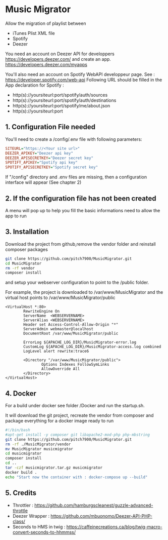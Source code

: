 # Music Migrator
Allow the migration of playlist between 
- iTunes Plist XML file
- Spotify
- Deezer

You need an account on Deezer API for developpers https://developers.deezer.com/ and create an app. https://developers.deezer.com/myapps

You'll also need an account on Spotify WebAPI developpeur page. See : https://developer.spotify.com/web-api
Following URL should be filled in the App declaration for Spotify :
 - http(s)://yoursiteurl:port/spotify/auth/sources
 - http(s)://yoursiteurl:port/spotify/auth/destinations
 - http(s)://yoursiteurl:port/spotify/me/about.json
 - http(s)://yoursiteurl:port
## 1. Configuration File needed
You'll need to create a /config/.env file with following parameters:
```ini
SITEURL="https://<Your site url>"
DEEZER_APIKEY="Deezer api key"
DEEZER_APISECRETKEY="Deezer secret key"
SPOTIFY_APIKEY="Spotify api key"
SPOTIFY_APISECRETKEY="Spotify secret key"
```
If "/config" directory and .env files are missing, then a configuration interface will appear (See chapter 2)

## 2. If the configuration file has not been created
A menu will pop up to help you fill the basic informations need to allow the app to run

## 3. Installation
Download the project from github,remove the vendor folder and reinstall composer packages 
```bash
git clone https://github.com/pitch7900/MusicMigrator.git
cd MusicMigrator
rm -rf vendor
composer install
```
and setup your webserver configuration to point to the /public folder.

For example, the project is downloaded to /var/www/MusicMigrator and the virtual host points to /var/www/MusicMigrator/public

```ApacheConf
<VirtualHost *:80>
        RewriteEngine On
        ServerName  <WEBSERVERNAME>
        ServerAlias <WEBSERVERNAME>
        Header set Access-Control-Allow-Origin "*"
        ServerAdmin webmaster@localhost
        DocumentRoot /var/www/MusicMigrator/public

        ErrorLog ${APACHE_LOG_DIR}/MusicMigrator-error.log
        CustomLog ${APACHE_LOG_DIR}/MusicMigrator-access.log combined
        LogLevel alert rewrite:trace6

        <Directory "/var/www/MusicMigrator/public">
                Options Indexes FollowSymLinks
                AllowOverride All
        </Directory>
</VirtualHost>
```
## 4. Docker
For a build under docker see folder /Docker and run the startup.sh.

It will download the git project, recreate the vendor from composer and package everything for a docker image ready to run
```bash
#!/bin/bash
#apt-get install -y composer git libapache2-mod-php php-mbstring
git clone https://github.com/pitch7900/MusicMigrator.git
rm -rf ./MusicMigrator/vendor
mv MusicMigrator musicmigrator
cd musicmigrator
composer install
cd ..
tar -czf musicmigrator.tar.gz musicmigrator
docker build .
echo "Start now the container with : docker-compose up --build" 
```

## 5. Credits
- Throttler : https://github.com/hamburgscleanest/guzzle-advanced-throttle
- Deezer Wrapper : https://github.com/mbuonomo/Deezer-API-PHP-class/
- Seconds to HMS in twig : https://caffeinecreations.ca/blog/twig-macro-convert-seconds-to-hhmmss/
